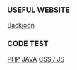 ### USEFUL WEBSITE

[Backjoon](https://www.acmicpc.net/)

### CODE TEST

[PHP](http://phptester.net/)
[JAVA](https://www.tutorialspoint.com/compile_java_online.php)
[CSS / JS](https://codepen.io/)
